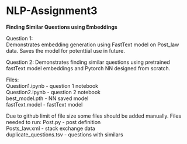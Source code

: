 # NLP-Assignment3

**Finding Similar Questions using Embeddings**  


Question 1:  
Demonstrates embedding generation using FastText model on Post_law data. Saves the model for potenttial use in future.  
  
Question 2:
Demonstrates finding similar questions using pretrained fastText model embeddings and Pytorch NN designed from scratch. 

Files:  
Question1.ipynb                       - question 1 notebook  
Question2.ipynb                       - question 2 notebook  
best_model.pth                        - NN saved model  
fastText.model                        - fastText model  
  

Due to github limit of file size some files should be added manually.
Files needed to run:
Post.py                               - post definition  
Posts_law.xml                         - stack exchange data  
duplicate_questions.tsv               - questions with similars  




